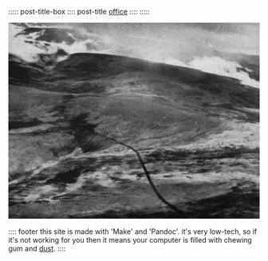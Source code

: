 ::::: post-title-box
:::: post-title
[office](posts/office.html)
::::
:::::

![](public/images/canol.png)

:::: footer
this site is made with 'Make' and 'Pandoc'. it's very low-tech, so if it's not working for you then it means your computer is filled with chewing gum and [dust](posts/god.html).
::::

